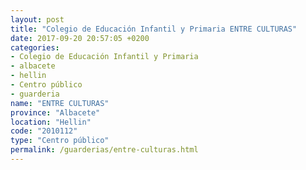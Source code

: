 ```yaml
---
layout: post
title: "Colegio de Educación Infantil y Primaria ENTRE CULTURAS"
date: 2017-09-20 20:57:05 +0200
categories:
- Colegio de Educación Infantil y Primaria
- albacete
- hellin
- Centro público
- guarderia
name: "ENTRE CULTURAS"
province: "Albacete"
location: "Hellin"
code: "2010112"
type: "Centro público"
permalink: /guarderias/entre-culturas.html
---
```

